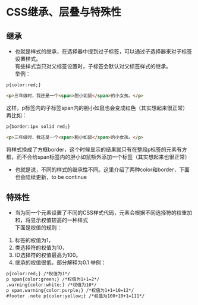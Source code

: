 # CSS继承、层叠与特殊性

## 继承
* 也就是样式的继承，在选择器中提到过子标签，可以通过子选择器来对子标签设置样式。  
有些样式当只对父标签设置时，子标签会默认对父标签样式的继承。  
举例：
```html
p{color:red;}

<p>三年级时，我还是一个<span>胆小如鼠</span>的小女孩。</p>
```
这样，p标签内的子标签span内的胆小如鼠也会变成红色（其实想起来很正常）  
再比如：
```html
p{border:1px solid red;}

<p>三年级时，我还是一个<span>胆小如鼠</span>的小女孩。</p>
```
将样式换成了方框border，这个时候显示的结果就只有在整段p标签的元素有方框，而不会给span标签内的胆小如鼠额外添加一个标签（其实想起来也很正常）
* 也就是说，不同的样式的继承性不同。这里介绍了两种color和border，下面也会陆续更新，to be continue


## 特殊性
* 当为同一个元素设置了不同的CSS样式代码，元素会根据不同选择符的权重加和，将显示权值较高的一种样式  
下面是权值的规则：  
1. 标签的权值为1，
2. 类选择符的权值为10，
3. ID选择符的权值最高为100。
4. 继承的权值很低，部分解释为0.1
举例：
```html
p{color:red;} /*权值为1*/
p span{color:green;} /*权值为1+1=2*/
.warning{color:white;} /*权值为10*/
p span.warning{color:purple;} /*权值为1+1+10=12*/
#footer .note p{color:yellow;} /*权值为100+10+1=111*/
```